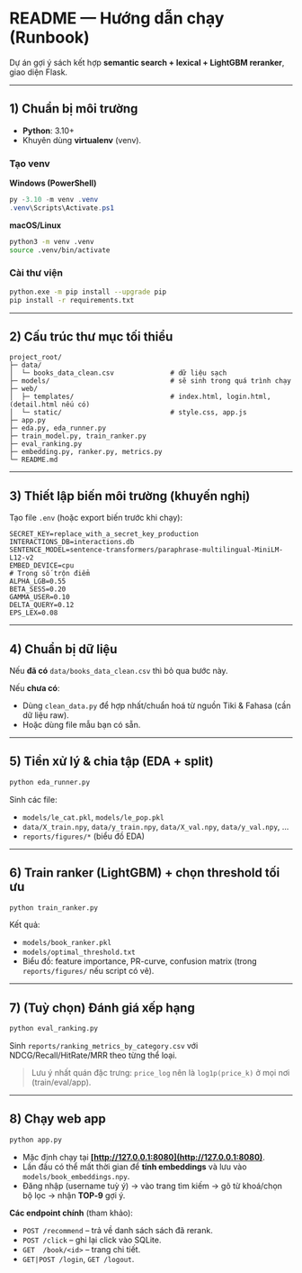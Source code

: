 # README — Hướng dẫn chạy (Runbook)

Dự án gợi ý sách kết hợp **semantic search + lexical + LightGBM reranker**, giao diện Flask.

---

## 1) Chuẩn bị môi trường

* **Python**: 3.10+
* Khuyên dùng **virtualenv** (venv).

### Tạo venv

**Windows (PowerShell)**

```powershell
py -3.10 -m venv .venv
.venv\Scripts\Activate.ps1
```

**macOS/Linux**

```bash
python3 -m venv .venv
source .venv/bin/activate
```

### Cài thư viện

```bash
python.exe -m pip install --upgrade pip
pip install -r requirements.txt
```

---

## 2) Cấu trúc thư mục tối thiểu

```
project_root/
├─ data/
│  └─ books_data_clean.csv              # dữ liệu sạch
├─ models/                              # sẽ sinh trong quá trình chạy
├─ web/
│  ├─ templates/                        # index.html, login.html, (detail.html nếu có)
│  └─ static/                           # style.css, app.js
├─ app.py
├─ eda.py, eda_runner.py
├─ train_model.py, train_ranker.py
├─ eval_ranking.py
├─ embedding.py, ranker.py, metrics.py
└─ README.md
```

---

## 3) Thiết lập biến môi trường (khuyến nghị)

Tạo file `.env` (hoặc export biến trước khi chạy):

```
SECRET_KEY=replace_with_a_secret_key_production
INTERACTIONS_DB=interactions.db
SENTENCE_MODEL=sentence-transformers/paraphrase-multilingual-MiniLM-L12-v2
EMBED_DEVICE=cpu
# Trọng số trộn điểm
ALPHA_LGB=0.55
BETA_SESS=0.20
GAMMA_USER=0.10
DELTA_QUERY=0.12
EPS_LEX=0.08
```

---

## 4) Chuẩn bị dữ liệu

Nếu **đã có** `data/books_data_clean.csv` thì bỏ qua bước này.

Nếu **chưa có**:

* Dùng `clean_data.py` để hợp nhất/chuẩn hoá từ nguồn Tiki & Fahasa (cần dữ liệu raw).
* Hoặc dùng file mẫu bạn có sẵn.

---

## 5) Tiền xử lý & chia tập (EDA + split)

```bash
python eda_runner.py
```

Sinh các file:

* `models/le_cat.pkl`, `models/le_pop.pkl`
* `data/X_train.npy`, `data/y_train.npy`, `data/X_val.npy`, `data/y_val.npy`, ...
* `reports/figures/*` (biểu đồ EDA)

---

## 6) Train ranker (LightGBM) + chọn threshold tối ưu

```bash
python train_ranker.py
```

Kết quả:

* `models/book_ranker.pkl`
* `models/optimal_threshold.txt`
* Biểu đồ: feature importance, PR-curve, confusion matrix (trong `reports/figures/` nếu script có vẽ).

---

## 7) (Tuỳ chọn) Đánh giá xếp hạng

```bash
python eval_ranking.py
```

Sinh `reports/ranking_metrics_by_category.csv` với NDCG/Recall/HitRate/MRR theo từng thể loại.

> Lưu ý nhất quán đặc trưng: `price_log` nên là `log1p(price_k)` ở mọi nơi (train/eval/app).

---

## 8) Chạy web app

```bash
python app.py
```

* Mặc định chạy tại **[http://127.0.0.1:8080](http://127.0.0.1:8080)**.
* Lần đầu có thể mất thời gian để **tính embeddings** và lưu vào `models/book_embeddings.npy`.
* Đăng nhập (username tuỳ ý) → vào trang tìm kiếm → gõ từ khoá/chọn bộ lọc → nhận **TOP‑9** gợi ý.

**Các endpoint chính** (tham khảo):

* `POST /recommend` – trả về danh sách sách đã rerank.
* `POST /click`     – ghi lại click vào SQLite.
* `GET  /book/<id>` – trang chi tiết.
* `GET|POST /login`, `GET /logout`.
